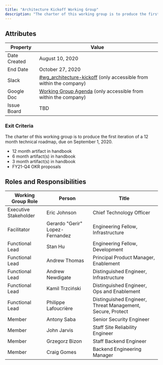 ```yaml
---
title: "Architecture Kickoff Working Group"
description: "The charter of this working group is to produce the first iteration of a 12 month technical roadmap, due on September 1, 2020."
---
```


## Attributes

| Property        | Value           |
|-----------------|-----------------|
| Date Created    | August 10, 2020 |
| End Date | October 27, 2020 |
| Slack           | [#wg_architecture-kickoff](https://gitlab.slack.com/archives/C01787YCUNT) (only accessible from within the company) |
| Google Doc      | [Working Group Agenda](https://docs.google.com/document/d/1n1pslXw6yeoqRmsWGi4VYu9bPg8k46IIXqdUTJR8HSU/edit) (only accessible from within the company) |
| Issue Board     | TBD             |

### Exit Criteria

The charter of this working group is to produce the first iteration of a 12 month technical roadmap, due on September 1, 2020.

- 12 month artifact in handbook
- 6 month artifact(s) in handbook
- 3 month artifact(s) in handbook
- FY21-Q4 OKR proposals


## Roles and Responsibilities

| Working Group Role                       | Person                          | Title                                    |
|------------------------------------------|---------------------------------|------------------------------------------|
| Executive Stakeholder                    | Eric Johnson | Chief Technology Officer |
| Facilitator                              | Gerardo "Gerir" Lopez-Fernandez | Engineering Fellow, Infrastructure            |
| Functional Lead                          | Stan Hu         | Engineering Fellow, Development |
| Functional Lead                          | Andrew Thomas                    | Principal Product Manager, Enablement  |
| Functional Lead                          | Andrew Newdigate | Distinguished Engineer, Infrastructure |
| Functional Lead                     | Kamil Trzciński      | Distinguished Engineer, Ops and Enablement |
| Functional Lead                    | Philippe Lafoucrière | Distinguished Engineer, Threat Management, Secure, Protect |
| Member                                   | Antony Saba       | Senior Security Engineer |
| Member | John Jarvis | Staff Site Reliability Engineer |
| Member | Grzegorz Bizon | Staff Backend Engineer |
| Member | Craig Gomes | Backend Engineering Manager |
